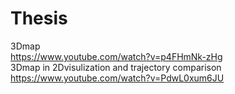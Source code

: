 # Thesis
3Dmap   
https://www.youtube.com/watch?v=p4FHmNk-zHg    
3Dmap in 2Dvisulization and trajectory comparison    
https://www.youtube.com/watch?v=PdwL0xum6JU
